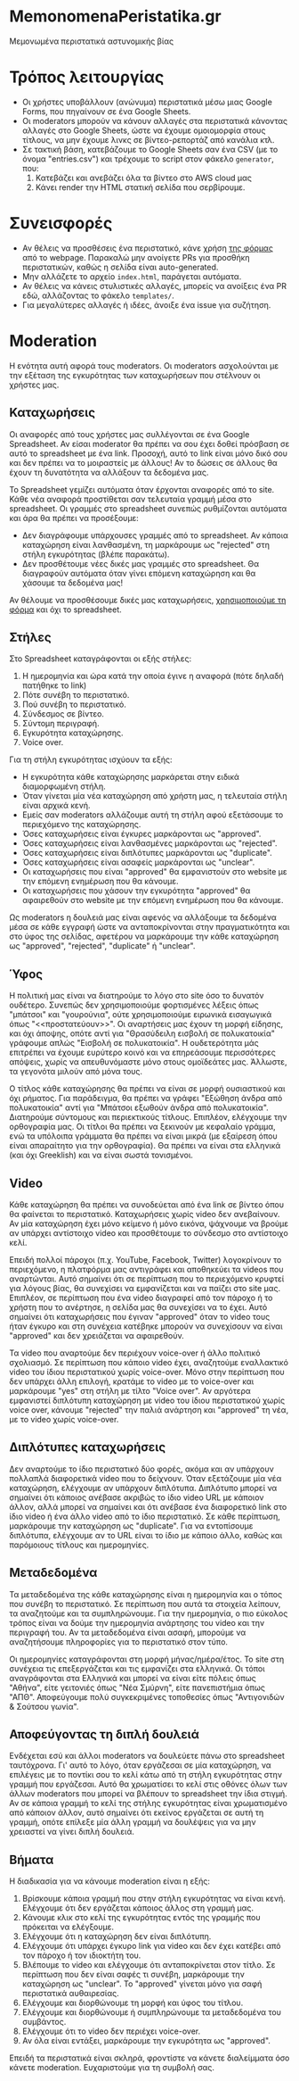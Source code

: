 # MemonomenaPeristatika.gr
Μεμονωμένα περιστατικά αστυνομικής βίας

# Τρόπος λειτουργίας
* Οι χρήστες υποβάλλουν (ανώνυμα) περιστατικά μέσω μιας Google Forms, που πηγαίνουν σε ένα Google Sheets.
* Οι moderators μπορούν να κάνουν αλλαγές στα περιστατικά κάνοντας αλλαγές στο Google Sheets, ώστε να έχουμε ομοιομορφία στους τίτλους, να μην έχουμε λινκς σε βίντεο-ρεπορτάζ από κανάλια κτλ.
* Σε τακτική βάση, κατεβάζουμε το Google Sheets σαν ένα CSV (με το όνομα "entries.csv") και τρέχουμε το script στον φάκελο `generator`, που:
  1. Κατεβάζει και ανεβάζει όλα τα βίντεο στο AWS cloud μας
  2. Κάνει render την HTML στατική σελίδα που σερβίρουμε.

# Συνεισφορές
* Αν θέλεις να προσθέσεις ένα περιστατικό, κάνε χρήση [της φόρμας](https://forms.gle/cNgRuEyUQWDPr4rr8) από το webpage. Παρακαλώ μην ανοίγετε PRs για προσθήκη περιστατικών, καθώς η σελίδα είναι auto-generated.
* Μην αλλάζετε το αρχείο `index.html`, παράγεται αυτόματα.
* Αν θέλεις να κάνεις στυλιστικές αλλαγές, μπορείς να ανοίξεις ένα PR εδώ, αλλάζοντας το φάκελο `templates/`.
* Για μεγαλύτερες αλλαγές ή ιδέες, άνοιξε ένα issue για συζήτηση.

# Moderation
Η ενότητα αυτή αφορά τους moderators. Οι moderators ασχολούνται με την εξέταση της εγκυρότητας των καταχωρήσεων που στέλνουν οι χρήστες μας.

## Καταχωρήσεις
Οι αναφορές από τους χρήστες μας συλλέγονται σε ένα Google Spreadsheet. Αν είσαι moderator θα πρέπει να σου έχει δοθεί πρόσβαση
σε αυτό το spreadsheet με ένα link. Προσοχή, αυτό το link είναι μόνο δικό σου και δεν πρέπει να το μοιραστείς με άλλους! Αν το
δώσεις σε άλλους θα έχουν τη δυνατότητα να αλλάξουν τα δεδομένα μας.

Το Spreadsheet γεμίζει αυτόματα όταν έρχονται αναφορές από το site. Κάθε νέα αναφορά προστίθεται σαν τελευταία γραμμή μέσα στο
spreadsheet. Οι γραμμές στο spreadsheet συνεπώς ρυθμίζονται αυτόματα και άρα θα πρέπει να προσέξουμε:

* Δεν διαγράφουμε υπάρχουσες γραμμές από το spreadsheet. Αν κάποια καταχώρηση είναι λανθασμένη, τη μαρκάρουμε ως "rejected" στη στήλη εγκυρότητας (βλέπε παρακάτω).
* Δεν προσθέτουμε νέες δικές μας γραμμές στο spreadsheet. Θα διαγραφούν αυτόματα όταν γίνει επόμενη καταχώρηση και θα χάσουμε τα δεδομένα μας!

Αν θέλουμε να προσθέσουμε δικές μας καταχωρήσεις, [χρησιμοποιούμε τη φόρμα](https://forms.gle/cNgRuEyUQWDPr4rr8) και όχι το spreadsheet.

## Στήλες

Στο Spreadsheet καταγράφονται οι εξής στήλες:

1. Η ημερομηνία και ώρα κατά την οποία έγινε η αναφορά (πότε δηλαδή πατήθηκε το link)
2. Πότε συνέβη το περιστατικό.
3. Πού συνέβη το περιστατικό.
4. Σύνδεσμος σε βίντεο.
5. Σύντομη περιγραφή.
6. Εγκυρότητα καταχώρησης.
7. Voice over.

Για τη στήλη εγκυρότητας ισχύουν τα εξής:

* Η εγκυρότητα κάθε καταχώρησης μαρκάρεται στην ειδικά διαμορφωμένη στήλη.
* Όταν γίνεται μία νέα καταχώρηση από χρήστη μας, η τελευταία στήλη είναι αρχικά κενή.
* Εμείς σαν moderators αλλάζουμε αυτή τη στήλη αφού εξετάσουμε το περιεχόμενο της καταχώρησης.
* Όσες καταχωρήσεις είναι έγκυρες μαρκάρονται ως "approved".
* Όσες καταχωρήσεις είναι λανθασμένες μαρκάρονται ως "rejected".
* Όσες καταχωρήσεις είναι διπλότυπες μαρκάρονται ως "duplicate".
* Όσες καταχωρήσεις είναι ασαφείς μαρκάρονται ως "unclear".
* Οι καταχωρήσεις που είναι "approved" θα εμφανιστούν στο website με την επόμενη ενημέρωση που θα κάνουμε.
* Οι καταχωρήσεις που χάσουν την εγκυρότητα "approved" θα αφαιρεθούν στο website με την επόμενη ενημέρωση που θα κάνουμε.

Ως moderators η δουλειά μας είναι αφενός να αλλάξουμε τα δεδομένα μέσα σε κάθε εγγραφή ώστε να ανταποκρίνονται στην πραγματικότητα και στο ύφος της σελίδας, αφετέρου να μαρκάρουμε την κάθε καταχώρηση ως "approved", "rejected", "duplicate" ή "unclear".

## Ύφος
Η πολιτική μας είναι να διατηρούμε το λόγο στο site όσο το δυνατόν ουδέτερο. Συνεπώς δεν χρησιμοποιούμε φορτισμένες λέξεις όπως "μπάτσοι" και "γουρούνια", ούτε χρησιμοποιούμε ειρωνικά εισαγωγικά όπως "<<προστατεύουν>>". Οι αναρτήσεις μας έχουν τη μορφή είδησης, και όχι άποψης, οπότε αντί για "Θρασύδειλη εισβολή σε πολυκατοικία" γράφουμε απλώς "Εισβολή σε πολυκατοικία". Η ουδετερότητα μάς επιτρέπει να έχουμε ευρύτερο κοινό και να επηρεάσουμε περισσότερες απόψεις, χωρίς να απευθυνόμαστε μόνο στους ομοϊδεάτες μας. Άλλωστε, τα γεγονότα μιλούν από μόνα τους.

Ο τίτλος κάθε καταχώρησης θα πρέπει να είναι σε μορφή ουσιαστικού και όχι ρήματος. Για παράδειγμα, θα πρέπει να γράφει "Εξώθηση άνδρα από πολυκατοικία" αντί για "Μπάτσοι εξωθούν άνδρα από πολυκατοικία". Διατηρούμε σύντομους και περιεκτικούς τίτλους. Επιπλέον, ελέγχουμε την ορθογραφία μας. Οι τίτλοι θα πρέπει να ξεκινούν με κεφαλαίο γράμμα, ενώ τα υπόλοιπα γράμματα θα πρέπει να είναι μικρά (με εξαίρεση όπου είναι απαραίτητο για την ορθογραφία). Θα πρέπει να είναι στα ελληνικά (και όχι Greeklish) και να είναι σωστά τονισμένοι.

## Video
Κάθε καταχώρηση θα πρέπει να συνοδεύεται από ένα link σε βίντεο όπου θα φαίνεται το περιστατικό. Καταχωρήσεις χωρίς video δεν ανεβαίνουν. Αν μία καταχώρηση έχει μόνο κείμενο ή μόνο εικόνα, ψάχνουμε να βρούμε αν υπάρχει αντίστοιχο video και προσθέτουμε το σύνδεσμο στο αντίστοιχο κελί.

Επειδή πολλοί πάροχοι (π.χ. YouTube, Facebook, Twitter) λογοκρίνουν το περιεχόμενο, η πλατφόρμα μας αντιγράφει και αποθηκεύει τα videos που αναρτώνται. Αυτό σημαίνει ότι σε περίπτωση που το περιεχόμενο κρυφτεί για λόγους βίας, θα συνεχίσει να εμφανίζεται και να παίζει στο site μας. Επιπλέον, σε περίπτωση που ένα video διαγραφεί από τον πάροχο ή το χρήστη που το ανέρτησε, η σελίδα μας θα συνεχίσει να το έχει. Αυτό σημαίνει ότι καταχωρήσεις που έγιναν "approved" όταν το video τους ήταν έγκυρο και στη συνέχεια κατέβηκε μπορούν να συνεχίσουν να είναι "approved" και δεν χρειάζεται να αφαιρεθούν.

Τα video που αναρτούμε δεν περιέχουν voice-over ή άλλο πολιτικό σχολιασμό. Σε περίπτωση που κάποιο video έχει, αναζητούμε εναλλακτικό video του ίδιου περιστατικού χωρίς voice-over. Μόνο στην περίπτωση που δεν υπάρχει άλλη επιλογή, κρατάμε το video με το voice-over και μαρκάρουμε "yes" στη στήλη με τίλτο "Voice over". Αν αργότερα εμφανιστεί διπλότυπη καταχώρηση με video του ίδιου περιστατικού χωρίς voice over, κάνουμε "rejected" την παλιά ανάρτηση και "approved" τη νέα, με το video χωρίς voice-over.

## Διπλότυπες καταχωρήσεις
Δεν αναρτούμε το ίδιο περιστατικό δύο φορές, ακόμα και αν υπάρχουν πολλαπλά διαφορετικά video που το δείχνουν. Όταν εξετάζουμε μία νέα καταχώρηση, ελέγχουμε αν υπάρχουν διπλότυπα. Διπλότυπο μπορεί να σημαίνει ότι κάποιος ανέβασε ακριβώς το ίδιο video URL με κάποιον άλλον, αλλά μπορεί να σημαίνει και ότι ανέβασε ένα διαφορετικό link στο ίδιο video ή ένα άλλο video από το ίδιο περιστατικό. Σε κάθε περίπτωση, μαρκάρουμε την καταχώρηση ως "duplicate". Για να εντοπίσουμε διπλότυπα, ελέγχουμε αν το URL είναι το ίδιο με κάποιο άλλο, καθώς και παρόμοιους τίτλους και ημερομηνίες.

## Μεταδεδομένα
Τα μεταδεδομένα της κάθε καταχώρησης είναι η ημερομηνία και ο τόπος που συνέβη το περιστατικό. Σε περίπτωση που αυτά τα στοιχεία λείπουν, τα αναζητούμε και τα συμπληρώνουμε. Για την ημερομηνία, ο πιο εύκολος τρόπος είναι να δούμε την ημερομηνία ανάρτησης του video και την περιγραφή του. Αν τα μεταδεδομένα είναι ασαφή, μπορούμε να αναζητήσουμε πληροφορίες για το περιστατικό στον τύπο.

Οι ημερομηνίες καταγράφονται στη μορφή μήνας/ημέρα/έτος. Το site στη συνέχεια τις επεξεργάζεται και τις εμφανίζει στα ελληνικά. Οι τόποι αναγράφονται στα Ελληνικά και μπορεί να είναι είτε πόλεις όπως "Αθήνα", είτε γειτονιές όπως "Νέα Σμύρνη", είτε πανεπιστήμια όπως "ΑΠΘ". Αποφεύγουμε πολύ συγκεκριμένες τοποθεσίες όπως "Αντιγονιδών & Σούτσου γωνία".

## Αποφεύγοντας τη διπλή δουλειά
Ενδέχεται εσύ και άλλοι moderators να δουλεύετε πάνω στο spreadsheet ταυτόχρονα. Γι' αυτό το λόγο, όταν εργάζεσαι σε μία καταχώρηση, να επιλέγεις με το ποντίκι σου το κελί κάτω από τη στήλη εγκυρότητας στην γραμμή που εργάζεσαι. Αυτό θα χρωματίσει το κελί στις οθόνες όλων των άλλων moderators που μπορεί να βλέπουν το spreadsheet την ίδια στιγμή. Αν σε κάποια γραμμή το κελί της στήλης εγκυρότητας είναι χρωματισμένο από κάποιον άλλον, αυτό σημαίνει ότι εκείνος εργάζεται σε αυτή τη γραμμή, οπότε επίλεξε μία άλλη γραμμή να δουλέψεις για να μην χρειαστεί να γίνει διπλή δουλειά.

## Βήματα
Η διαδικασία για να κάνουμε moderation είναι η εξής:

1. Βρίσκουμε κάποια γραμμή που στην στήλη εγκυρότητας να είναι κενή. Ελέγχουμε ότι δεν εργάζεται κάποιος άλλος στη γραμμή μας.
2. Κάνουμε κλικ στο κελί της εγκυρότητας εντός της γραμμής που πρόκειται να ελέγξουμε.
3. Ελέγχουμε ότι η καταχώρηση δεν είναι διπλότυπη.
4. Ελέγχουμε ότι υπάρχει έγκυρο link για video και δεν έχει κατέβει από τον πάροχο ή τον ιδιοκτήτη του.
5. Βλέπουμε το video και ελέγχουμε ότι ανταποκρίνεται στον τίτλο. Σε περίπτωση που δεν είναι σαφές τι συνέβη, μαρκάρουμε την καταχώρηση ως "unclear". Το "approved" γίνεται μόνο για σαφή περιστατικά αυθαιρεσίας.
6. Ελέγχουμε και διορθώνουμε τη μορφή και ύφος του τίτλου.
7. Ελέγχουμε και διορθώνουμε ή συμπληρώνουμε τα μεταδεδομένα του συμβάντος.
8. Ελέγχουμε ότι το video δεν περιέχει voice-over.
9. Αν όλα είναι εντάξει, μαρκάρουμε την εγκυρότητα ως "approved".

Επειδή τα περιστατικά είναι σκληρά, φροντίστε να κάνετε διαλείμματα όσο κάνετε moderation. Ευχαριστούμε για τη συμβολή σας.
